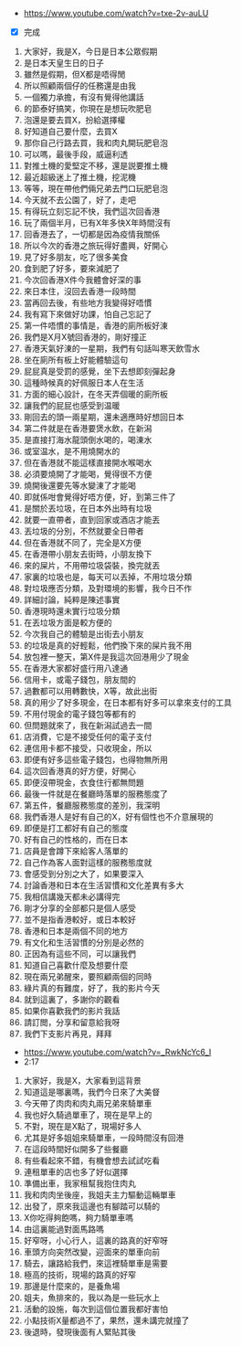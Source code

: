 - https://www.youtube.com/watch?v=txe-2v-auLU
- [x] 完成

1. 大家好，我是X，今日是日本公眾假期
1. 是日本天皇生日的日子
1. 雖然是假期，但X都是唔得閒
1. 所以照顧兩個仔的任務還是由我
1. 一個獨力承擔，有沒有覺得他講話
1. 的節泰好搞笑，你現在是想玩吹肥皂
1. 泡還是要去買X，扮給選擇權
1. 好知道自己要什麼，去買X
1. 那你自己行路去買，我和肉丸開玩肥皂泡
1. 可以嗎，最後手段，威逼利透
1. 對推土機的愛堅定不移，還是説要推土機
1. 最近超級迷上了推土機，挖泥機
1. 等等，現在帶他們倆兄弟去門口玩肥皂泡
1. 今天就不去公園了，好了，走吧
1. 有得玩立刻忘記不快，我們這次回香港
1. 玩了兩個半月，已有X年多快X年時間沒有
1. 回香港去了，一切都是因為疫情我關係
1. 所以今次的香港之旅玩得好盡興，好開心
1. 見了好多朋友，吃了很多美食
1. 食到肥了好多，要來減肥了
1. 今次回香港X件今我體會好深的事
1. 來日本住，沒回去香港一段時間
1. 當再回去後，有些地方我變得好唔慣
1. 我有寫下來做好功課，怕自己忘記了
1. 第一件唔慣的事情是，香港的廁所板好涷
1. 我們是X月X號回香港的，剛好撞正
1. 香港天氣好涷的一星期，我們有句話叫寒天飲雪水
1. 坐在廁所有板上好能體驗這句
1. 屁屁真是受罰的感覺，坐下去想即刻彈起身
1. 這種時候真的好佩服日本人在生活
1. 方面的細心設計，在冬天弄個暖的廁所板
1. 讓我們的屁屁也感受到温暖
1. 剛回去的頭一兩星期，還未適應時好想回日本
1. 第二件就是在香港要煲水飲，在新潟
1. 是直接打海水龍頭倒水喝的，喝涷水
1. 或室温水，是不用燒開水的
1. 但在香港就不能這樣直接開水喉喝水
1. 必須要燒開了才能喝，覺得很不方便
1. 燒開後還要先等水變涷了才能喝
1. 即就係咁會覺得好唔方便，好，到第三件了
1. 是關於丟垃圾，在日本外出時有垃圾
1. 就要一直帶者，直到回家或酒店才能丟
1. 丟垃圾的分別，不然就要全日帶者
1. 但在香港就不同了，完全是X方便
1. 在香港帶小朋友去街時，小朋友換下
1. 來的屎片，不用帶垃圾袋裝，換完就丟
1. 家裏的垃圾也是，每天可以丟掉，不用垃圾分類
1. 對垃圾應否分類，及對環境的影響，我今日不作
1. 詳細討論，純粹是陳述事實
1. 香港現時還未實行垃圾分類
1. 在丟垃圾方面是較方便的
1. 今次我自己的體驗是出街去小朋友
1. 的垃圾是真的好輕鬆，他們換下來的屎片我不用
1. 放包裡一整天，第X件是我這次回港用少了現金
1. 在香港大家都好盛行用八達通
1. 信用卡，或電子錢包，朋友間的
1. 過數都可以用轉數快，X等，故此出街
1. 真的用少了好多現金，在日本都有好多可以拿來支付的工具
1. 不用付現金的電子錢包等都有的
1. 但問題就來了，我在新潟試過去一間
1. 店消費，它是不接受任何的電子支付
1. 連信用卡都不接受，只收現金，所以
1. 即便有好多這些電子錢包，也得物無所用
1. 這次回香港真的好方便，好開心
1. 即便沒帶現金，衣食住行都無問題
1. 最後一件就是在餐廳時落單的服務態度了
1. 第五件，餐廳服務態度的差別，我深明
1. 我們香港人是好有自己的X，好有個性也不介意展現的
1. 即便是打工都好有自己的態度
1. 好有自己的性格的，而在日本
1. 店員是會蹲下來給客人落單的
1. 自己作為客人面對這樣的服務態度就
1. 會感受到分別之大了，如果要深入
1. 討論香港和日本在生活習慣和文化差異有多大
1. 我相信講幾天都未必講得完
1. 剛才分享的全部都只是個人感受
1. 並不是指香港較好，或日本較好
1. 香港和日本是兩個不同的地方
1. 有文化和生活習慣的分別是必然的
1. 正因為有這些不同，可以讓我們
1. 知道自己喜歡什麼及想要什麼
1. 現在兩兄弟醒來，要照顧兩個的同時
1. 綠片真的有難度，好了，我的影片今天
1. 就到這裏了，多謝你的觀看
1. 如果你喜歡我們的影片我話
1. 請訂閲，分享和留意給我呀
1. 我們下支影片再見，拜拜

- https://www.youtube.com/watch?v=_RwkNcYc6_I
- 2:17

1. 大家好，我是X，大家看到這背景
1. 知道這是哪裏嗎，我們今日來了大美督
1. 今天帶了肉肉和肉丸兩兄弟來騎單車
1. 我也好久騎過單車了，現在是早上的
1. 不對，現在是X點了，現場好多人
1. 尤其是好多姐姐來騎單車，一段時間沒有回港
1. 在這段時間好似開多了些餐廳
1. 有些看起來不錯，有機會想去試試吃看
1. 連租單車的店也多了好似選擇
1. 準備出車，我家租幫我抱住肉丸
1. 我和肉肉坐後座，我姐夫主力驅動這輛單車
1. 出發了，原來我這邊也有腳踏可以騎的
1. X你吃得夠飽嗎，夠力騎單車嗎
1. 由這裏能過對面馬路嗎
1. 好窄呀，小心行人，這裏的路真的好窄呀
1. 車頭方向突然改變，迎面來的單車向前
1. 騎去，讓路給我們，來這裡騎單車是需要
1. 極高的技術，現場的路真的好窄
1. 那邊是什麼來的，是養魚場
1. 姐夫，魚排來的，我以為是一些玩水上
1. 活動的設施，每次到這個位置我都好害怕
1. 小點技術X量都過不了，果然，還未講完就撞了
1. 後退時，發現後面有人緊貼其後
